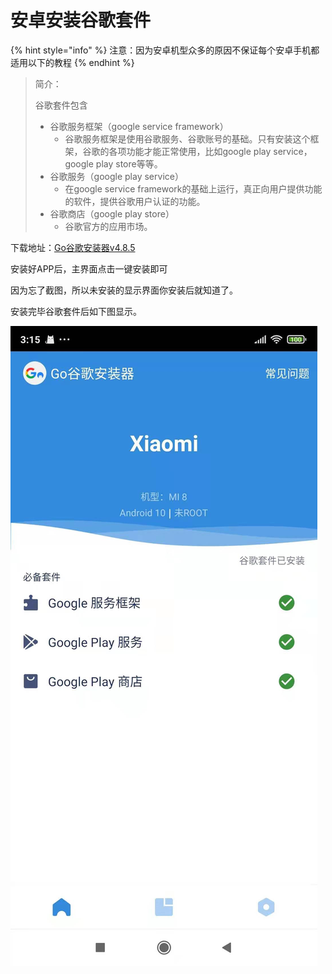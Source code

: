 # 安卓安装谷歌套件

{% hint style="info" %}
注意：因为安卓机型众多的原因不保证每个安卓手机都适用以下的教程
{% endhint %}

> 简介：
>
> 谷歌套件包含
>
> * 谷歌服务框架（google service framework）
>   * 谷歌服务框架是使用谷歌服务、谷歌账号的基础。只有安装这个框架，谷歌的各项功能才能正常使用，比如google play service，google play store等等。
> * 谷歌服务（google play service）
>   * 在google service framework的基础上运行，真正向用户提供功能的软件，提供谷歌用户认证的功能。
> * 谷歌商店（google play store）
>   * 谷歌官方的应用市场。

下载地址：[Go谷歌安装器v4.8.5](https://cloud.abcabc.cyou/alibaba/%E8%BD%AF%E4%BB%B6\_Android/Android\_%E5%9B%BD%E5%A4%96/Go%E8%B0%B7%E6%AD%8C%E5%AE%89%E8%A3%85%E5%99%A8v4.8.5.apk)

安装好APP后，主界面点击一键安装即可

因为忘了截图，所以未安装的显示界面你安装后就知道了。

安装完毕谷歌套件后如下图显示。

![](<../.gitbook/assets/image (17).png>)
